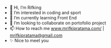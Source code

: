 - 👋 Hi, I’m Rifking
- 👀 I’m interested in coding and sport
- 🌱 I’m currently learning Front End
- 💞️ I’m looking to collaborate on portofolio project
- 📫 How to reach me www.mrifkipratama.com/ | mrifkipratama@gmail.com
- ✨ Nice to meet you 
<!---
rakinggaman/rakinggaman is a ✨ special ✨ repository because its `README.md` (this file) appears on your GitHub profile.
You can click the Preview link to take a look at your changes.
--->
